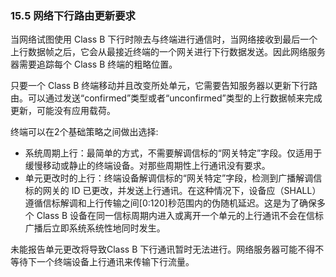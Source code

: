 
### 15.5 网络下行路由更新要求

当网络试图使用 Class B 下行时隙去与终端进行通信时，当网络接收到最后一个上行数据帧之后，它会从最接近终端的一个网关进行下行数据发送。因此网络服务器需要追踪每个 Class B 终端的粗略位置。

只要一个 Class B 终端移动并且改变所处单元，它需要告知服务器以更新下行路由。可以通过发送“confirmed”类型或者“unconfirmed”类型的上行数据帧来完成更新，可能没有应用载荷。

终端可以在2个基础策略之间做出选择:

- 系统周期上行：最简单的方式，不需要解调信标的“网关特定”字段。仅适用于缓慢移动或静止的终端设备。对那些周期性上行通讯没有要求。
- 单元更改时的上行：终端设备解调信标的“网关特定”字段，检测到广播解调信标的网关的 ID 已更改，并发送上行通讯。在这种情况下，设备应（SHALL）遵循信标解调和上行传输之间[0:120]秒范围内的伪随机延迟。这是为了确保多个 Class B 设备在同一信标周期内进入或离开一个单元的上行通讯不会在信标广播后立即系统系统性地同时发生。

未能报告单元更改将导致Class B 下行通讯暂时无法进行。网络服务器可能不得不等待下一个终端设备上行通讯来传输下行流量。


